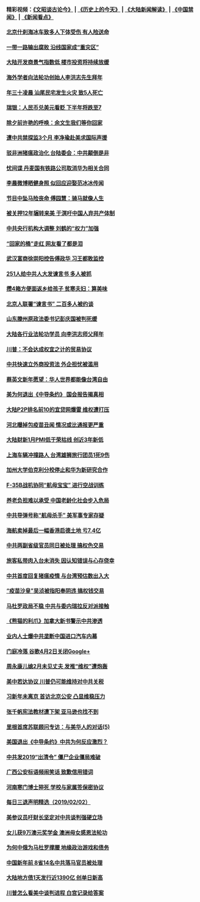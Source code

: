 #### 精彩视频：[《文昭谈古论今》](http://45.32.25.56/wenzhao) | [《历史上的今天》](http://45.32.25.56/today-in-history) | [《大陆新闻解读》](http://45.32.25.56/ntdtv-comedy) | [《中国禁闻》](http://45.32.25.56/ntdtv-news) | [《新闻看点》](http://45.32.25.56/news-insight) 


#### [北京什刹海冰车致多人下体受伤 有人险送命](../pages/nsc413/n11022990.md?t=02041231) 

#### [一带一路输出腐败 沿线国家成“重灾区”](../pages/nsc413/n11022771.md?t=02041231) 

#### [大陆开发商景气指数低 楼市投资将持续放缓](../pages/nsc413/n11022955.md?t=02041231) 

#### [海外学者向法轮功创始人李洪志先生拜年](../pages/nsc413/n11022780.md?t=02041231) 

#### [年三十凌晨 汕尾民宅发生火灾 致5人死亡](../pages/nsc413/n11023221.md?t=02041231) 

#### [瑞银：人民币兑美元看贬 下半年将跌至7](../pages/nsc413/n11022681.md?t=02041231) 

#### [除夕前许艳的呼唤：余文生我们等你回家](../pages/nsc413/n11022621.md?t=02041231) 

#### [遭中共禁探监3个月 李净瑜赴美求国际声援](../pages/nsc413/n11022861.md?t=02041231) 

#### [驳非洲猪瘟政治化 台陆委会：中共颠倒是非](../pages/nsc413/n11022799.md?t=02041231) 

#### [忧间谍 丹麦国有铁路公司取消华为相关合同](../pages/nsc413/n11022491.md?t=02041231) 

#### [李晨微博晒健身照 似回应迎娶范冰冰传闻](../pages/nsc413/n11022244.md?t=02041231) 

#### [节目中坠马险丧命 傅园慧：骑马就像人生](../pages/nsc413/n11022444.md?t=02041231) 

#### [被关押12年辗转来美 于溟吁中国人弃共产体制](../pages/nsc413/n11022602.md?t=02041231) 

#### [中共央行机构大调整 刘鹤的“权力”加强](../pages/nsc413/n11022568.md?t=02041231) 

#### [“回家的桶”走红 网友看了都是泪](../pages/nsc413/n11022529.md?t=02041231) 

#### [武汉富商徐崇阳控告傅政华 习王都敢监控](../pages/nsc413/n11022212.md?t=02041231) 

#### [251人给中共人大发谏言书 多人被抓](../pages/nsc413/n11022113.md?t=02041231) 

#### [攒4箱方便面返乡给孩子 贫寒夫妇：算美味](../pages/nsc413/n11022521.md?t=02041231) 

#### [北京人联署“谏言书” 二百多人被约谈](../pages/nsc413/n11022436.md?t=02041231) 

#### [山东滕州原政法委书记彭庆国被判死缓](../pages/nsc413/n11022492.md?t=02041231) 

#### [大陆各行业法轮功学员 向李洪志师父拜年](../pages/nsc413/n11017796.md?t=02041231) 

#### [川普：不会达成权宜之计的贸易协议](../pages/nsc413/n11022486.md?t=02041231) 

#### [中共快速立外商投资法  外企担忧被滥用](../pages/nsc413/n11022177.md?t=02041231) 

#### [蔡英文新年愿望：华人世界都能像台湾自由](../pages/nsc413/n11022209.md?t=02041231) 

#### [美为何退出《中导条约》 国会报告揭真相](../pages/nsc413/n11022256.md?t=02041231) 

#### [大陆P2P排名前10的宜贷网爆雷 维权遭打压](../pages/nsc413/n11019207.md?t=02041231) 

#### [河北曝掉包疫苗丑闻 情况或比通报更严重](../pages/nsc413/n11021237.md?t=02041231) 


#### [大陆财新1月PMI低于荣枯线 创近3年新低](../pages/nsc413/n11021470.md?t=02041231) 

#### [上海车辆冲撞路人 台湾雄狮旅行团员1死9伤](../pages/nsc413/n11021754.md?t=02041231) 

#### [加州大学伯克利分校停止和华为新研究合作](../pages/nsc413/n11021086.md?t=02041231) 

#### [F-35B战机协同“航母宝宝” 进行空战训练](../pages/nsc413/n11020866.md?t=02041231) 

#### [养老负担难以承受 中国老龄化社会步入危局](../pages/nsc413/n11021290.md?t=02041231) 

#### [中共导弹号称“航母杀手” 美军事专家存疑](../pages/nsc413/n11021488.md?t=02041231) 

#### [海航卖掉最后一幅香港启德土地 亏7.4亿](../pages/nsc413/n11021084.md?t=02041231) 

#### [中共两副省级官员同日被处理 搞权色交易](../pages/nsc413/n11021019.md?t=02041231) 

#### [旅客私带肉入台未消失 因认知错误与心存侥幸](../pages/nsc413/n11021054.md?t=02041231) 

#### [中共首度回复猪瘟疫情 与台湾预估数出入大](../pages/nsc413/n11021023.md?t=02041231) 

#### [“疫苗沙皇”吴浈被指阳奉阴违 搞权钱交易](../pages/nsc413/n11019815.md?t=02041231) 

#### [马杜罗政局不稳 中共与委内瑞拉反对派接触](../pages/nsc413/n11020719.md?t=02041231) 

#### [《熊猫的利爪》加拿大新书警示中共渗透](../pages/nsc413/n11020739.md?t=02041231) 

#### [业内人士爆中共垄断中国进口汽车内幕](../pages/nsc413/n11020830.md?t=02041231) 

#### [门庭冷落 谷歌4月2日关闭Google+](../pages/nsc413/n11020806.md?t=02041231) 

#### [周永康儿媳2月未见丈夫 发推“维权”遭炮轰](../pages/nsc413/n11020801.md?t=02041231) 

#### [美中若达协议 川普仍可能维持对中共关税](../pages/nsc413/n11020625.md?t=02041231) 

#### [习新年未离京 首访北京公安 凸显维稳压力](../pages/nsc413/n11020486.md?t=02041231) 

#### [张千帆宪法教材遭下架 亚马逊也找不到](../pages/nsc413/n11020619.md?t=02041231) 

#### [里根首席苏联顾问专访：与美华人的对话(5)](../pages/nsc413/n10968703.md?t=02041231) 

#### [美国退出《中导条约》中共为何反应激烈？](../pages/nsc413/n11020569.md?t=02041231) 

#### [中共发2019“出清令” 僵尸企业僵局难破](../pages/nsc413/n11019329.md?t=02041231) 

#### [广西公安标语频闹笑话 致歉信用错词](../pages/nsc413/n11020438.md?t=02041231) 

#### [河南寒门博士猝死 学校与家属签保密协议](../pages/nsc413/n11020395.md?t=02041231) 

#### [每日三退声明精选（2019/02/02）](../pages/nsc413/n11020479.md?t=02041231) 

#### [美参议员吁财长坚定对中共谈判强硬立场](../pages/nsc413/n11020440.md?t=02041231) 

#### [女儿获9万澳元奖学金 澳洲母女感恩法轮功](../pages/nsc413/n10997952.md?t=02041231) 

#### [为何中俄为马杜罗撑腰 地缘政治游戏和债务](../pages/nsc413/n11018692.md?t=02041231) 

#### [中国新年前 8省14名中共落马官员被处理](../pages/nsc413/n11019542.md?t=02041231) 

#### [大陆地方债1天发行近1390亿 创单日新高](../pages/nsc413/n11019766.md?t=02041231) 

#### [川普怎么看美中谈判进程 白宫记录给答案](../pages/nsc413/n11019682.md?t=02041231) 

